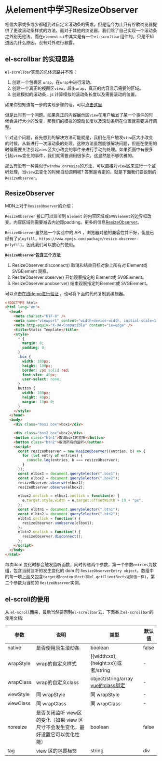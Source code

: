 
# 从element中学习ResizeObserver

相信大家或多或少都碰到过自定义滚动条的需求，但是迄今为止只有谷歌浏览器提供了更改滚动条样式的方法。而对于其他的浏览器，我们除了自己实现一个滚动条之外别无他法。而在`element-ui`中其实是有一个`el-scrollbar`组件的，只是不知道因为什么原因，没有对外进行暴露。

## el-scrollbar 的实现思路
`el-scrollbar`实现的总体思路并不难：
1. 创建一个包裹区 `wrap`，在`wrap`中进行滚动。
2. 创建一个真正的视图区`view`，超出`wrap`，真正的内容显示需要的区域。
3. 创建模拟的滚动条，js 计算模拟的滚动条长度以及需要滚动的位置。

如果你想知道每一步的实现步骤的话，可以[点击这里](https://github.com/ElemeFE/element/blob/dev/packages/scrollbar/src/main.js)

但是此时有一个问题。如果真正的内容展示区`view`在用户触发了某一个事件的时候会进行大小的改变，那我们的模拟的滚动长度以及滚动条所在位置就需要进行调整。

针对这个问题，首先想到的解决方法可能就是，我们在用户触发`view`区大小改变的时候，从新进行一次滚动条的处理。这种方法虽然能够解决问题，但是在使用的时候需要关注引起`view`区大小改变的事件来进行手动的处理。如果页面中有很多引起`view`变化的事件，我们就需要调用很多次，这显然是不够优雅的。

那么有没有一种类似于`window.onresize`的方法，可以直接对`view`区来进行一个监听处理，当`view`去变化的时候自动调用呢? 答案是肯定的。就是下面我们要说到的`ResizeObserver`。

## ResizeObserver
MDN上对于`ResizeObserver`的介绍：

`ResizeObserver` 接口可以监听到 `Element` 的内容区域或`SVGElement`的边界框改变。内容区域则需要减去内边距padding。更多的信息[ResizeObserver](https://developer.mozilla.org/zh-CN/docs/Web/API/ResizeObserver)。

`ResizeObserver`虽然是一个实验中的 API ，浏览器对他的兼容性并不好，但是已经有了`ployfill`，`https://www.npmjs.com/package/resize-observer-polyfill`。因此我们可以放心的使用。

**`ResizeObserver`包含三个方法**

1. ResizeObserver.disconnect() 取消和结束目标对象上所有对 Element或 SVGElement 观察。
2. ResizeObserver.observe() 开始观察指定的 Element或 SVGElement。
3. ResizeObserver.unobserve() 结束观察指定的Element或 SVGElement。


可以点击[在线demo进行验证](https://codesandbox.io/s/vigilant-bush-124tz) 。也可将下面的代码复制到编辑器。
```html
<!DOCTYPE html>
<html lang="en">
  <head>
    <meta charset="UTF-8" />
    <meta name="viewport" content="width=device-width, initial-scale=1.0" />
    <meta http-equiv="X-UA-Compatible" content="ie=edge" />
    <title>Static Template</title>
    <style>
      * {
        margin: 0;
        padding: 0;
      }
      .box {
        width: 100px;
        height: 100px;
        border: 2px solid red;
        font-size: 40px;
        user-select: none;
      }
      button {
        width: 100px;
        height: 40px;
        margin: 10px 0;
      }
    </style>
  </head>
  <body>
    <div class="box1 box">box1</div>

    <div class="box2 box">box2</div>
    <button class="btn1">取消box1的监听</button>
    <button class="btn2">取消所有的监听</button>
    <script>
      const resizeObserver = new ResizeObserver((entries, b) => {
        for (let entry of entries) {
          console.log(entries, b === resizeObserver);
        }
      });
      const elbox1 = document.querySelector(".box1");
      const elbox2 = document.querySelector(".box2");
      resizeObserver.observe(elbox1);
      resizeObserver.observe(elbox2);

      elbox2.onclick = elbox1.onclick = function(e) {
        e.target.style.width = e.target.offsetWidth + 10 + "px";
      };
      const elbtn1 = document.querySelector(".btn1");
      const elbtn2 = document.querySelector(".btn2");
      elbtn1.onclick = function() {
        resizeObserver.unobserve(elbox1);
      };
      elbtn2.onclick = function() {
        resizeObserver.disconnect();
      };
    </script>
  </body>
</html>
```
每次dom 变化时都会触发监听函数，同时传递两个参数，第一个参数`entries`为数组，包含当前监听的发生变化的 dom 的 `ResizeObserverEntry object`。数组中的每一项上面又包含`target`和`contentRect(同el.getClientRects返回值一样)`，第二个参数为当前的 `ResizeObserver`实例。

## el-scroll的使用
从 `el-scroll`而来，最后当然要回到`el-scrollbar`去，下面奉上`el-scrollbar`的使用文档:



参数           | 说明          |      类型        |  默认值
--------------|---------------|------------------|---------
native       |是否使用原生滚动条| boolean         | false
wrapStyle     | wrap的自定义样式 | [{width:xx},{height:xx}]或者/string|-
wrapClass   | wrap的自定义class| object/string/array [vue的class绑定](https://cn.vuejs.org/v2/guide/class-and-style.html) |-
viewStyle | 同 wrapStyle    | 同 wrapStyle | -
viewClass | 同 wrapClass    | 同 wrapClass | -
noresize | 是否关闭监听 view区的变化（如果 view 区尺寸不会发生变化，最好设置它可以优化性能） | boolean | false
tag |  view 区的包裹标签    | string  | div


<Gitalk></Gitalk>





